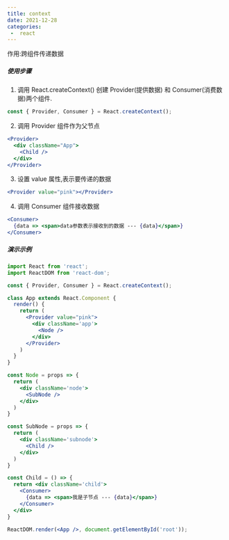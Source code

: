 ```yaml
---
title: context
date: 2021-12-28
categories:
 -  react
---
```


作用:跨组件传递数据

##### 使用步骤

1. 调用 React.createContext() 创建 Provider(提供数据) 和 Consumer(消费数据)两个组件.

```jsx
const { Provider, Consumer } = React.createContext();
```

2. 调用 Provider 组件作为父节点

```jsx
<Provider>
  <div className="App">
    <Child />
  </div>
</Provider>
```

3. 设置 value 属性,表示要传递的数据

```jsx
<Provider value="pink"></Provider>
```

4. 调用 Consumer 组件接收数据

```jsx
<Consumer>
  {data => <span>data参数表示接收到的数据 --- {data}</span>}
</Consumer>
```

##### 演示示例

```jsx
import React from 'react';
import ReactDOM from 'react-dom';

const { Provider, Consumer } = React.createContext();

class App extends React.Component {
  render() {
    return (
      <Provider value="pink">
        <div className='app'>
          <Node />
        </div>
      </Provider>
    )
  }
}

const Node = props => {
  return (
    <div className='node'>
      <SubNode />
    </div>
  )
}

const SubNode = props => {
  return (
    <div className='subnode'>
      <Child />
    </div>
  )
}

const Child = () => {
  return <div className='child'>
    <Consumer>
      {data => <span>我是子节点 --- {data}</span>}
    </Consumer>
  </div>
}

ReactDOM.render(<App />, document.getElementById('root'));
```

